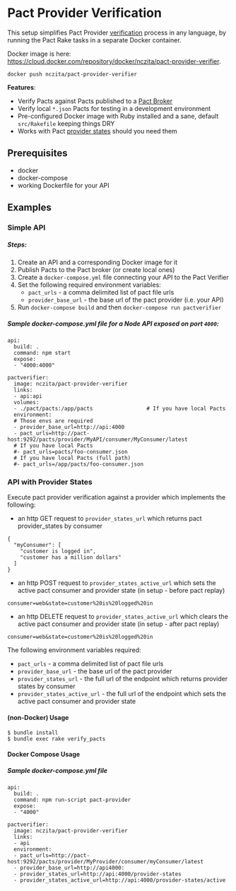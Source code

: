 # Pact Provider Verification

This setup simplifies Pact Provider [verification](https://github.com/pact-foundation/pact-ruby#2-tell-your-provider-that-it-needs-to-honour-the-pact-file-you-made-earlier)
process in any language, by running the Pact Rake tasks in a separate Docker container.

Docker image is here: https://cloud.docker.com/repository/docker/nczita/pact-provider-verifier.

```
docker push nczita/pact-provider-verifier
```

**Features**:

* Verify Pacts against Pacts published to a [Pact Broker](https://github.com/pact-foundation/pact_broker)
* Verify local `*.json` Pacts for testing in a development environment
* Pre-configured Docker image with Ruby installed and a sane, default `src/Rakefile` keeping things DRY
* Works with Pact [provider states](https://github.com/pact-foundation/pact-ruby/wiki/Provider-states) should you need them

## Prerequisites
* docker
* docker-compose
* working Dockerfile for your API

## Examples

### Simple API

##### Steps:

1. Create an API and a corresponding Docker image for it
1. Publish Pacts to the Pact broker (or create local ones)
1. Create a `docker-compose.yml` file connecting your API to the Pact Verifier
1. Set the following required environment variables:
   * `pact_urls` - a comma delimited list of pact file urls
   * `provider_base_url` - the base url of the pact provider (i.e. your API)
1. Run `docker-compose build` and then `docker-compose run pactverifier`

##### Sample docker-compose.yml file for a Node API exposed on port `4000`:

```
api:
  build: .
  command: npm start
  expose:
  - "4000:4000"

pactverifier:
  image: nczita/pact-provider-verifier
  links:
  - api:api
  volumes:
  - ./pact/pacts:/app/pacts                 # If you have local Pacts
  environment:
  # Those envs are required
  - provider_base_url=http://api:4000
  - pact_urls=http://pact-host:9292/pacts/provider/MyAPI/consumer/MyConsumer/latest
  # If you have local Pacts
  #- pact_urls=pacts/foo-consumer.json
  # If you have local Pacts (full path)
  #- pact_urls=/app/pacts/foo-consumer.json
```

### API with Provider States

Execute pact provider verification against a provider which implements the following:

* an http GET request to `provider_states_url` which returns pact provider_states by consumer
```
{
  "myConsumer": [
    "customer is logged in",
    "customer has a million dollars"
  ]
}
```

* an http POST request to `provider_states_active_url` which sets the active pact consumer and provider state (in setup - before pact replay)
```
consumer=web&state=customer%20is%20logged%20in
```

* an http DELETE request to `provider_states_active_url` which clears the active pact consumer and provider state (in setup - after pact replay)
```
consumer=web&state=customer%20is%20logged%20in
```

The following environment variables required:

* `pact_urls` - a comma delimited list of pact file urls
* `provider_base_url` - the base url of the pact provider
* `provider_states_url` - the full url of the endpoint which returns provider states by consumer
* `provider_states_active_url` - the full url of the endpoint which sets the active pact consumer and provider state

#### (non-Docker) Usage
```
$ bundle install
$ bundle exec rake verify_pacts
```

#### Docker Compose Usage

##### Sample docker-compose.yml file

```
api:
  build: .
  command: npm run-script pact-provider
  expose:
  - "4000"

pactverifier:
  image: nczita/pact-provider-verifier
  links:
  - api
  environment:
  - pact_urls=http://pact-host:9292/pacts/provider/MyProvider/consumer/myConsumer/latest
  - provider_base_url=http://api4000:
  - provider_states_url=http://api:4000/provider-states
  - provider_states_active_url=http://api:4000/provider-states/active
```